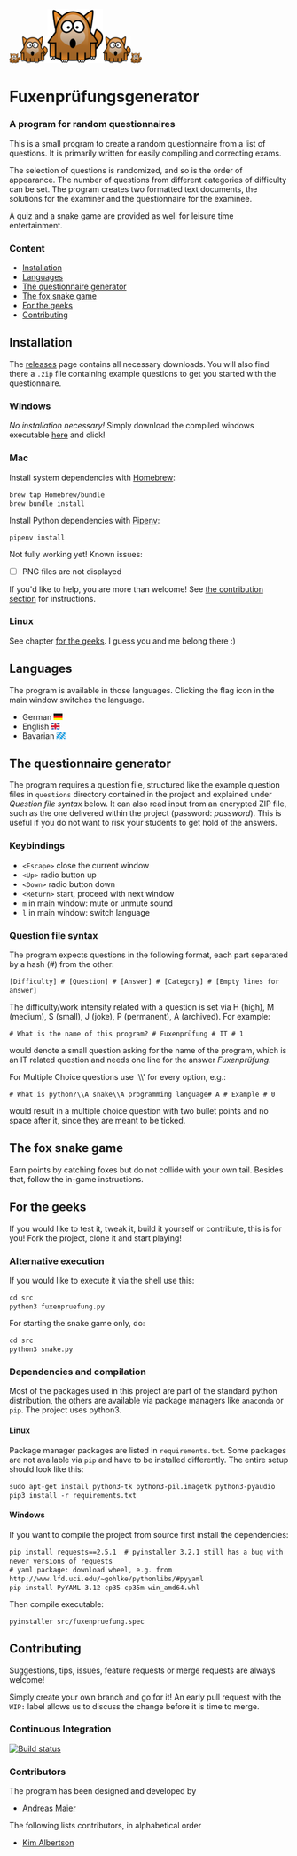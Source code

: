 <img src="src/images/fox.png" width="19"><img src="src/images/fox.png" width="50"><img src="src/images/fox.png" width="100"><img src="src/images/fox.png" width="50"><img src="src/images/fox.png" width="20">


# Fuxenprüfungsgenerator

### A program for random questionnaires

This is a small program to create a random questionnaire from a list of questions. It is primarily written for easily compiling and correcting exams.

The selection of questions is randomized, and so is the order of appearance. The number of questions from different categories of difficulty can be set. The program creates two formatted text documents, the solutions for the examiner and the questionnaire for the examinee.

A quiz and a snake game are provided as well for leisure time entertainment.

### Content
* [Installation](#installation)
* [Languages](#languages)
* [The questionnaire generator](#the-questionnaire-generator)
* [The fox snake game](#the-fox-snake-game)
* [For the geeks](#for-the-geeks)
* [Contributing](#contributing)



## Installation
The [releases](https://github.com/andb0t/Fuxenpruefung/releases) page contains all necessary downloads. You will also find there a `.zip` file containing example questions to get you started with the questionnaire.

### Windows
*No installation necessary!* Simply download the compiled windows executable [here](https://github.com/andb0t/Fuxenpruefung/releases) and click!

### Mac

Install system dependencies with [Homebrew](https://brew.sh/):

```shell
brew tap Homebrew/bundle
brew bundle install
```

Install Python dependencies with [Pipenv](https://docs.pipenv.org/):

```shell
pipenv install
```

Not fully working yet! Known issues:
- [ ] PNG files are not displayed

If you'd like to help, you are more than welcome! See [the contribution section](#contributing) for instructions.

### Linux
See chapter [for the geeks](#for-the-geeks). I guess you and me belong there :)



## Languages
The program is available in those languages. Clicking the flag icon in the main window switches the language.
* German <img src="src/images/ger.png" height="12">
* English <img src="src/images/eng.png" height="12">
* Bavarian <img src="src/images/bay.png" height="12">


## The questionnaire generator
The program requires a question file, structured like the example question files in `questions` directory contained in the project and explained under *Question file syntax* below. It can also read input from an encrypted ZIP file, such as the one delivered within the project (password: *password*). This is useful if you do not want to risk your students to get hold of the answers.




### Keybindings
* `<Escape>`    close the current window
* `<Up>`        radio button up
* `<Down>`      radio button down
* `<Return>`    start, proceed with next window
* `m`           in main window: mute or unmute sound
* `l`           in main window: switch language




### Question file syntax
The program expects questions in the following format, each part separated by a hash (#) from the other:
```
[Difficulty] # [Question] # [Answer] # [Category] # [Empty lines for answer]
```
The difficulty/work intensity related with a question is set via H (high), M (medium), S (small), J (joke), P (permanent), A (archived). For example:
```
# What is the name of this program? # Fuxenprüfung # IT # 1
```
would denote a small question asking for the name of the program, which is an IT related question and needs one line for the answer *Fuxenprüfung*.

For Multiple Choice questions use '\\\\' for every option, e.g.:
```
# What is python?\\A snake\\A programming language# A # Example # 0
```
would result in a multiple choice question with two bullet points and no space after it, since they are meant to be ticked.



## The fox snake game
Earn points by catching foxes but do not collide with your own tail. Besides that, follow the in-game instructions.


## For the geeks
If you would like to test it, tweak it, build it yourself or contribute, this is for you! Fork the project, clone it and start playing!

### Alternative execution
If you would like to execute it via the shell use this:
```shell
cd src
python3 fuxenpruefung.py
```
For starting the snake game only, do:
```shell
cd src
python3 snake.py
```

### Dependencies and compilation
Most of the packages used in this project are part of the standard python distribution, the others are available via package managers like `anaconda` or `pip`. The project uses python3.

#### Linux
Package manager packages are listed in `requirements.txt`. Some packages are not available via `pip` and have to be installed differently. The entire setup should look like this:
```shell
sudo apt-get install python3-tk python3-pil.imagetk python3-pyaudio
pip3 install -r requirements.txt
```

#### Windows
If you want to compile the project from source first install the dependencies:
```shell
pip install requests==2.5.1  # pyinstaller 3.2.1 still has a bug with newer versions of requests
# yaml package: download wheel, e.g. from http://www.lfd.uci.edu/~gohlke/pythonlibs/#pyyaml
pip install PyYAML-3.12-cp35-cp35m-win_amd64.whl
```
Then compile executable:
```shell
pyinstaller src/fuxenpruefung.spec
```




## Contributing
Suggestions, tips, issues, feature requests or merge requests are always welcome!

Simply create your own branch and go for it! An early pull request with the `WIP:` label allows us to discuss the change before it is time to merge.

### Continuous Integration
[![Build status](https://travis-ci.org/andb0t/iprofiler.png?branch=master)](https://travis-ci.org/andb0t)

### Contributors
The program has been designed and developed by
* [Andreas Maier](https://github.com/andb0t)

The following lists contributors, in alphabetical order
* [Kim Albertson](https://github.com/ashlaban)
